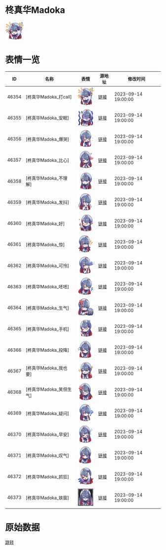 # 柊真华Madoka

<img src="./cover.png" height="60" alt="cover" />

# 表情一览

|ID|名称|表情|源地址|修改时间|
|----|----|----|----|----|
|46354|[柊真华Madoka_打call]|<img src="./pic/046354_%5B柊真华Madoka_打call%5D.png" height="60" alt="打call"/>|[链接](https://i0.hdslb.com/bfs/garb/eec20751db046aa77c3fd65531b505c940f8414a.png)|2023-09-14 19:00:00|
|46355|[柊真华Madoka_安眠]|<img src="./pic/046355_%5B柊真华Madoka_安眠%5D.png" height="60" alt="安眠"/>|[链接](https://i0.hdslb.com/bfs/garb/2e25cd4796243ab976a75be8a9ea9fd6469dfbbf.png)|2023-09-14 19:00:00|
|46356|[柊真华Madoka_爆哭]|<img src="./pic/046356_%5B柊真华Madoka_爆哭%5D.png" height="60" alt="爆哭"/>|[链接](https://i0.hdslb.com/bfs/garb/d4f43e8896bc1384baa27043db103fcccdae31ae.png)|2023-09-14 19:00:00|
|46357|[柊真华Madoka_比心]|<img src="./pic/046357_%5B柊真华Madoka_比心%5D.png" height="60" alt="比心"/>|[链接](https://i0.hdslb.com/bfs/garb/380a8a012803c13b80c8797634a824515386c0fb.png)|2023-09-14 19:00:00|
|46358|[柊真华Madoka_不理解]|<img src="./pic/046358_%5B柊真华Madoka_不理解%5D.png" height="60" alt="不理解"/>|[链接](https://i0.hdslb.com/bfs/garb/dbdf6ba34501391618600de1560037bcc47db276.png)|2023-09-14 19:00:00|
|46359|[柊真华Madoka_发抖]|<img src="./pic/046359_%5B柊真华Madoka_发抖%5D.png" height="60" alt="发抖"/>|[链接](https://i0.hdslb.com/bfs/garb/0cc6bc8934fc879ccee204f2269393f5329a1631.png)|2023-09-14 19:00:00|
|46360|[柊真华Madoka_好]|<img src="./pic/046360_%5B柊真华Madoka_好%5D.png" height="60" alt="好"/>|[链接](https://i0.hdslb.com/bfs/garb/ed55f01b1e257ed0964f9a4ba57f3537919f8a1f.png)|2023-09-14 19:00:00|
|46361|[柊真华Madoka_惊]|<img src="./pic/046361_%5B柊真华Madoka_惊%5D.png" height="60" alt="惊"/>|[链接](https://i0.hdslb.com/bfs/garb/560dbe9098fa9ac09da8adf93a33072b9c439bef.png)|2023-09-14 19:00:00|
|46362|[柊真华Madoka_可怜]|<img src="./pic/046362_%5B柊真华Madoka_可怜%5D.png" height="60" alt="可怜"/>|[链接](https://i0.hdslb.com/bfs/garb/2b823849440ca35fed84f39e8731aefb2e6e22e1.png)|2023-09-14 19:00:00|
|46363|[柊真华Madoka_呸呸]|<img src="./pic/046363_%5B柊真华Madoka_呸呸%5D.png" height="60" alt="呸呸"/>|[链接](https://i0.hdslb.com/bfs/garb/fe99c9521e82c154998b60a6f29f2eccf8249687.png)|2023-09-14 19:00:00|
|46364|[柊真华Madoka_生气]|<img src="./pic/046364_%5B柊真华Madoka_生气%5D.png" height="60" alt="生气"/>|[链接](https://i0.hdslb.com/bfs/garb/660e72176b43802cfad113087394b3f48f1aacd3.png)|2023-09-14 19:00:00|
|46365|[柊真华Madoka_手机]|<img src="./pic/046365_%5B柊真华Madoka_手机%5D.png" height="60" alt="手机"/>|[链接](https://i0.hdslb.com/bfs/garb/a8c7e73d49eee74eb42fac4b03bfd3bdd2bfe140.png)|2023-09-14 19:00:00|
|46366|[柊真华Madoka_投降]|<img src="./pic/046366_%5B柊真华Madoka_投降%5D.png" height="60" alt="投降"/>|[链接](https://i0.hdslb.com/bfs/garb/8f905c25b70a300274686d40eff53e6a95c93d68.png)|2023-09-14 19:00:00|
|46367|[柊真华Madoka_我也要]|<img src="./pic/046367_%5B柊真华Madoka_我也要%5D.png" height="60" alt="我也要"/>|[链接](https://i0.hdslb.com/bfs/garb/83b45e2ec404d1c575b2652d60bbaa7d72402ec4.png)|2023-09-14 19:00:00|
|46368|[柊真华Madoka_笑但生气]|<img src="./pic/046368_%5B柊真华Madoka_笑但生气%5D.png" height="60" alt="笑但生气"/>|[链接](https://i0.hdslb.com/bfs/garb/86d960a0803aad7ca60d9f9f1dc310f7e4398d05.png)|2023-09-14 19:00:00|
|46369|[柊真华Madoka_疑问]|<img src="./pic/046369_%5B柊真华Madoka_疑问%5D.png" height="60" alt="疑问"/>|[链接](https://i0.hdslb.com/bfs/garb/0e7cb5359e4c8c1d639f883f47318cddd271c89f.png)|2023-09-14 19:00:00|
|46370|[柊真华Madoka_早安]|<img src="./pic/046370_%5B柊真华Madoka_早安%5D.png" height="60" alt="早安"/>|[链接](https://i0.hdslb.com/bfs/garb/9d22d14b0286ece2a284d08953500cf0f8d3fe83.png)|2023-09-14 19:00:00|
|46371|[柊真华Madoka_叹气]|<img src="./pic/046371_%5B柊真华Madoka_叹气%5D.png" height="60" alt="叹气"/>|[链接](https://i0.hdslb.com/bfs/garb/475462d5f22415c480450528d51624649933a257.png)|2023-09-14 19:00:00|
|46372|[柊真华Madoka_抓狂]|<img src="./pic/046372_%5B柊真华Madoka_抓狂%5D.png" height="60" alt="抓狂"/>|[链接](https://i0.hdslb.com/bfs/garb/95de8ee9ed81df74f3b039e4b091a85ed853c853.png)|2023-09-14 19:00:00|
|46373|[柊真华Madoka_铁窗]|<img src="./pic/046373_%5B柊真华Madoka_铁窗%5D.png" height="60" alt="铁窗"/>|[链接](https://i0.hdslb.com/bfs/garb/e7e159f11b2d3a1798af7af91c7f583a2b3ca7d8.png)|2023-09-14 19:00:00|

# 原始数据

[跳转](./raw.json)

